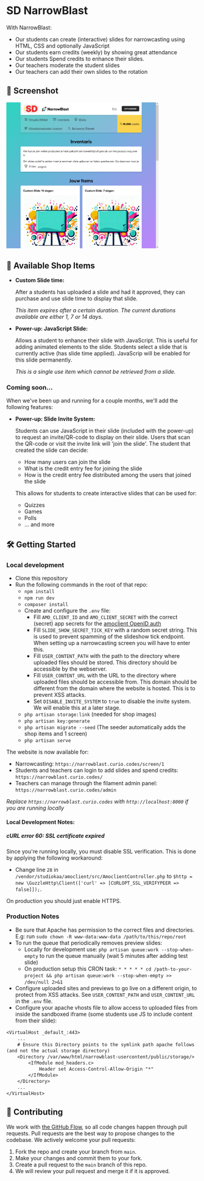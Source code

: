 # SD NarrowBlast

With NarrowBlast:
* Our students can create (interactive) slides for narrowcasting using HTML, CSS and optionally JavaScript
* Our students earn credits (weekly) by showing great attendance
* Our students Spend credits to enhance their slides. 
* Our teachers moderate the student slides
* Our teachers can add their own slides to the rotation

## 📸 Screenshot
<img src="./.github/screenshot-inventory.png" width="400px" alt="Screenshot of the inventory page" />

## 🎇 Available Shop Items

* **Custom Slide time:**

    After a students has uploaded a slide and had it approved, they can purchase and use slide time to display that slide.
    
    *This item expires after a certain duration. The current durations available are either 1, 7 or 14 days.*

* **Power-up: JavaScript Slide:**
    
    Allows a student to enhance their slide with JavaScript. This is useful for adding animated elements to the slide. Students select a slide that is currently active (has slide time applied). JavaScrip will be enabled for this slide permanently.
    
    *This is a single use item which cannot be retrieved from a slide.*

### Coming soon...

When we've been up and running for a couple months, we'll add the following features:

* **Power-up: Slide Invite System:**

    Students can use JavaScript in their slide (included with the power-up) to request an invite/QR-code to display on their slide. Users that scan the QR-code or visit the invite link will 'join the slide'. The student that created the slide can decide:
    * How many users can join the slide
    * What is the credit entry fee for joining the slide
    * How is the credit entry fee distributed among the users that joined the slide

    This allows for students to create interactive slides that can be used for:
    * Quizzes
    * Games
    * Polls
    * ... and more

## 🛠 Getting Started

### Local development
* Clone this repository
* Run the following commands in the root of that repo:
    * `npm install`
    * `npm run dev`
    * `composer install`
    * Create and configure the `.env` file:
        * Fill `AMO_CLIENT_ID` and `AMO_CLIENT_SECRET` with the correct (secret) app secrets for the [amoclient OpenID auth](https://github.com/StudioKaa/amoclient)
        * Fill `SLIDE_SHOW_SECRET_TICK_KEY` with a random secret string. This is used to prevent spamming of the slideshow tick endpoint. When setting up a narrowcasting screen you will have to enter this.
        * Fill `USER_CONTENT_PATH` with the path to the directory where uploaded files should be stored. This directory should be accessible by the webserver.
        * Fill `USER_CONTENT_URL` with the URL to the directory where uploaded files should be accessible from. This domain should be different from the domain where the website is hosted. This is to prevent XSS attacks.
        * Set `DISABLE_INVITE_SYSTEM` to `true` to disable the invite system. We will enable this at a later stage.
    * `php artisan storage:link` (needed for shop images)
    * `php artisan key:generate`
    * `php artisan migrate --seed` (The seeder automatically adds the shop items and 1 screen)
    * `php artisan serve`

The website is now available for:

* Narrowcasting: `https://narrowblast.curio.codes/screen/1`
* Students and teachers can login to add slides and spend credits: `https://narrowblast.curio.codes/`
* Teachers can manage through the filament admin panel: `https://narrowblast.curio.codes/admin`

*Replace `https://narrowblast.curio.codes` with `http://localhost:8000` if you are running locally*

#### Local Development Notes:

##### cURL error 60: SSL certificate expired
Since you're running locally, you must disable SSL verification. This is done by applying the following workaround:
* Change line `28` in `/vendor/studiokaa/amoclient/src/AmoclientController.php` to `$http = new \GuzzleHttp\Client(['curl' => [CURLOPT_SSL_VERIFYPEER => false]]);`. 

On production you should just enable HTTPS.

### Production Notes
* Be sure that Apache has permission to the correct files and directories. E.g: run `sudo chown -R www-data:www-data /path/to/this/repo/root`
* To run the queue that periodically removes preview slides:
    * Locally for development use: `php artisan queue:work --stop-when-empty` to run the queue manually (wait 5 minutes after adding test slide)
    * On production setup this CRON task: `* * * * * cd /path-to-your-project && php artisan queue:work --stop-when-empty >> /dev/null 2>&1`
* Configure uploaded sites and previews to go live on a different origin, to protect from XSS attacks. See `USER_CONTENT_PATH` and `USER_CONTENT_URL` in the `.env` file.
* Configure your apache vhosts file to allow access to uploaded files from inside the sandboxed iframe (some students use JS to include content from their slide):
```
<VirtualHost _default_:443>
    ...
    # Ensure this Directory points to the symlink path apache follows (and not the actual storage directory)
    <Directory /var/www/html/narrowblast-usercontent/public/storage/>
        <IfModule mod_headers.c>
            Header set Access-Control-Allow-Origin "*"
        </IfModule>
    </Directory>
    ...
</VirtualHost>
```

## 🤝 Contributing

We work with [the GitHub Flow](https://docs.github.com/en/get-started/quickstart/github-flow), so all code changes happen through pull requests. Pull requests are the best way to propose changes to the codebase. We actively welcome your pull requests:

1. Fork the repo and create your branch from `main`.
2. Make your changes and commit them to your fork.
3. Create a pull request to the `main` branch of this repo.
4. We will review your pull request and merge it if it is approved.
